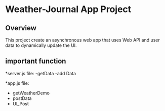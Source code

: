 # Weather-Journal App Project

## Overview
This project create an asynchronous web app that uses Web API and user data to dynamically update the UI. 


## important function

*server.js file:
-getData 
-add Data

*app.js file:
- getWeatherDemo
- postData
- UI_Post


